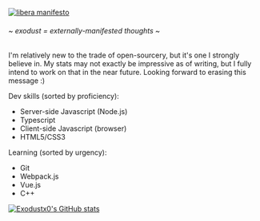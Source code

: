 [![libera manifesto](https://img.shields.io/badge/libera-manifesto-lightgrey.svg)](https://liberamanifesto.com)

###### _~ exodust = externally-manifested thoughts ~_

I'm relatively new to the trade of open-sourcery, but it's one I strongly believe in. My stats may not exactly be impressive as of writing, but I fully intend to work on that in the near future. Looking forward to erasing this message :)

Dev skills (sorted by proficiency):

* Server-side Javascript (Node.js)
* Typescript
* Client-side Javascript (browser)
* HTML5/CSS3

Learning (sorted by urgency):

* Git
* Webpack.js
* Vue.js
* C++

[![Exodustx0's GitHub stats](https://github-readme-stats.vercel.app/api?username=Exodustx0&count_private=true&show_icons=true&theme=onedark&bg_color=21.5,282c34,0a0b1a)](https://github.com/anuraghazra/github-readme-stats)
